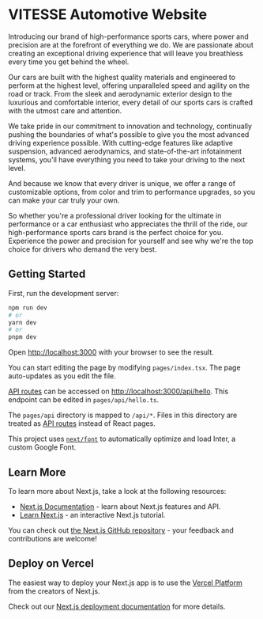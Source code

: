 # VITESSE Automotive Website

Introducing our brand of high-performance sports cars, where power and precision are at the forefront of everything we do. We are passionate about creating an exceptional driving experience that will leave you breathless every time you get behind the wheel.

Our cars are built with the highest quality materials and engineered to perform at the highest level, offering unparalleled speed and agility on the road or track. From the sleek and aerodynamic exterior design to the luxurious and comfortable interior, every detail of our sports cars is crafted with the utmost care and attention.

We take pride in our commitment to innovation and technology, continually pushing the boundaries of what's possible to give you the most advanced driving experience possible. With cutting-edge features like adaptive suspension, advanced aerodynamics, and state-of-the-art infotainment systems, you'll have everything you need to take your driving to the next level.

And because we know that every driver is unique, we offer a range of customizable options, from color and trim to performance upgrades, so you can make your car truly your own.

So whether you're a professional driver looking for the ultimate in performance or a car enthusiast who appreciates the thrill of the ride, our high-performance sports cars brand is the perfect choice for you. Experience the power and precision for yourself and see why we're the top choice for drivers who demand the very best.

## Getting Started

First, run the development server:

```bash
npm run dev
# or
yarn dev
# or
pnpm dev
```

Open [http://localhost:3000](http://localhost:3000) with your browser to see the result.

You can start editing the page by modifying `pages/index.tsx`. The page auto-updates as you edit the file.

[API routes](https://nextjs.org/docs/api-routes/introduction) can be accessed on [http://localhost:3000/api/hello](http://localhost:3000/api/hello). This endpoint can be edited in `pages/api/hello.ts`.

The `pages/api` directory is mapped to `/api/*`. Files in this directory are treated as [API routes](https://nextjs.org/docs/api-routes/introduction) instead of React pages.

This project uses [`next/font`](https://nextjs.org/docs/basic-features/font-optimization) to automatically optimize and load Inter, a custom Google Font.

## Learn More

To learn more about Next.js, take a look at the following resources:

- [Next.js Documentation](https://nextjs.org/docs) - learn about Next.js features and API.
- [Learn Next.js](https://nextjs.org/learn) - an interactive Next.js tutorial.

You can check out [the Next.js GitHub repository](https://github.com/vercel/next.js/) - your feedback and contributions are welcome!

## Deploy on Vercel

The easiest way to deploy your Next.js app is to use the [Vercel Platform](https://vercel.com/new?utm_medium=default-template&filter=next.js&utm_source=create-next-app&utm_campaign=create-next-app-readme) from the creators of Next.js.

Check out our [Next.js deployment documentation](https://nextjs.org/docs/deployment) for more details.
